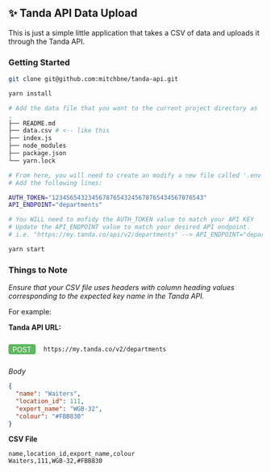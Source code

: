 ## ✨ Tanda API Data Upload
This is just a simple little application that takes a CSV of data and uploads it through the Tanda API.

### Getting Started
```bash
git clone git@github.com:mitchbne/tanda-api.git

yarn install

# Add the data file that you want to the current project directory as 'data.csv'
.
├── README.md
├── data.csv # <-- like this
├── index.js
├── node_modules
├── package.json
└── yarn.lock

# From here, you will need to create an modify a new file called '.env'.
# Add the following lines:

AUTH_TOKEN="123456543234567876543245678765434567876543"
API_ENDPOINT="departments"

# You WILL need to mofidy the AUTH_TOKEN value to match your API KEY
# Update the API_ENDPOINT value to match your desired API endpoint.
# i.e. "https://my.tanda.co/api/v2/departments" --> API_ENDPOINT="departments"

yarn start
```

### Things to Note

_Ensure that your CSV file uses headers with column heading values corresponding to the expected key name in the Tanda API._

For example:

**Tanda API URL:**

<div style="display: flex; align-items: center">
<div style="background: #5cb85c; display: inline; color: white; padding: 0.1rem 0.5rem; border-radius: 0.25rem; height: max-content; margin-right: 1rem">POST</div>

```https://my.tanda.co/v2/departments```
</div>

_Body_

```json
{
  "name": "Waiters",
  "location_id": 111,
  "export_name": "WGB-32",
  "colour": "#FBB830"
}
```

**CSV File**
```csv
name,location_id,export_name,colour
Waiters,111,WGB-32,#FBB830
```

